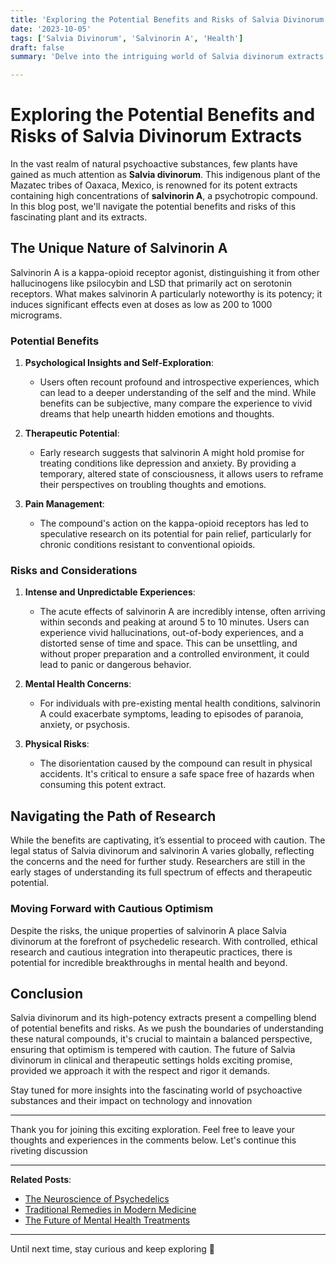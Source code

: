 ```yaml
---
title: 'Exploring the Potential Benefits and Risks of Salvia Divinorum Extracts'
date: '2023-10-05'
tags: ['Salvia Divinorum', 'Salvinorin A', 'Health']
draft: false
summary: 'Delve into the intriguing world of Salvia divinorum extracts and their high concentrations of salvinorin A. Understand the potential benefits and risks associated with this powerful natural compound.'

---
```


# Exploring the Potential Benefits and Risks of Salvia Divinorum Extracts

In the vast realm of natural psychoactive substances, few plants have gained as much attention as **Salvia divinorum**. This indigenous plant of the Mazatec tribes of Oaxaca, Mexico, is renowned for its potent extracts containing high concentrations of **salvinorin A**, a psychotropic compound. In this blog post, we'll navigate the potential benefits and risks of this fascinating plant and its extracts.

## The Unique Nature of Salvinorin A

Salvinorin A is a kappa-opioid receptor agonist, distinguishing it from other hallucinogens like psilocybin and LSD that primarily act on serotonin receptors. What makes salvinorin A particularly noteworthy is its potency; it induces significant effects even at doses as low as 200 to 1000 micrograms.

### Potential Benefits

1. **Psychological Insights and Self-Exploration**:
    - Users often recount profound and introspective experiences, which can lead to a deeper understanding of the self and the mind. While benefits can be subjective, many compare the experience to vivid dreams that help unearth hidden emotions and thoughts.

2. **Therapeutic Potential**:
    - Early research suggests that salvinorin A might hold promise for treating conditions like depression and anxiety. By providing a temporary, altered state of consciousness, it allows users to reframe their perspectives on troubling thoughts and emotions.

3. **Pain Management**:
    - The compound's action on the kappa-opioid receptors has led to speculative research on its potential for pain relief, particularly for chronic conditions resistant to conventional opioids.

### Risks and Considerations

1. **Intense and Unpredictable Experiences**:
    - The acute effects of salvinorin A are incredibly intense, often arriving within seconds and peaking at around 5 to 10 minutes. Users can experience vivid hallucinations, out-of-body experiences, and a distorted sense of time and space. This can be unsettling, and without proper preparation and a controlled environment, it could lead to panic or dangerous behavior.

2. **Mental Health Concerns**:
    - For individuals with pre-existing mental health conditions, salvinorin A could exacerbate symptoms, leading to episodes of paranoia, anxiety, or psychosis. 

3. **Physical Risks**:
    - The disorientation caused by the compound can result in physical accidents. It's critical to ensure a safe space free of hazards when consuming this potent extract.

## Navigating the Path of Research

While the benefits are captivating, it’s essential to proceed with caution. The legal status of Salvia divinorum and salvinorin A varies globally, reflecting the concerns and the need for further study. Researchers are still in the early stages of understanding its full spectrum of effects and therapeutic potential.

### Moving Forward with Cautious Optimism

Despite the risks, the unique properties of salvinorin A place Salvia divinorum at the forefront of psychedelic research. With controlled, ethical research and cautious integration into therapeutic practices, there is potential for incredible breakthroughs in mental health and beyond.

## Conclusion

Salvia divinorum and its high-potency extracts present a compelling blend of potential benefits and risks. As we push the boundaries of understanding these natural compounds, it's crucial to maintain a balanced perspective, ensuring that optimism is tempered with caution. The future of Salvia divinorum in clinical and therapeutic settings holds exciting promise, provided we approach it with the respect and rigor it demands.

Stay tuned for more insights into the fascinating world of psychoactive substances and their impact on technology and innovation

---

Thank you for joining this exciting exploration. Feel free to leave your thoughts and experiences in the comments below. Let's continue this riveting discussion

---

**Related Posts**:
- [The Neuroscience of Psychedelics](#)
- [Traditional Remedies in Modern Medicine](#)
- [The Future of Mental Health Treatments](#)

---

Until next time, stay curious and keep exploring 🙌